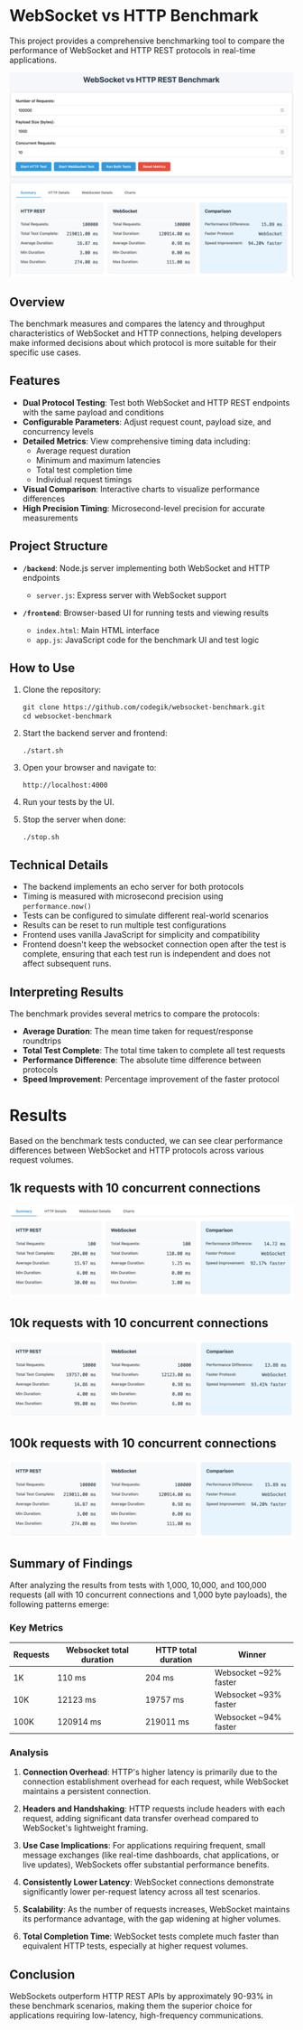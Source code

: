 # WebSocket vs HTTP Benchmark

This project provides a comprehensive benchmarking tool to compare the performance of WebSocket and HTTP REST protocols in real-time applications.

![ui.sample.png](images/ui.sample.png)

## Overview

The benchmark measures and compares the latency and throughput characteristics of WebSocket and HTTP connections, helping developers make informed decisions about which protocol is more suitable for their specific use cases.

## Features

- **Dual Protocol Testing**: Test both WebSocket and HTTP REST endpoints with the same payload and conditions
- **Configurable Parameters**: Adjust request count, payload size, and concurrency levels
- **Detailed Metrics**: View comprehensive timing data including:
  - Average request duration
  - Minimum and maximum latencies 
  - Total test completion time
  - Individual request timings
- **Visual Comparison**: Interactive charts to visualize performance differences
- **High Precision Timing**: Microsecond-level precision for accurate measurements

## Project Structure

- **`/backend`**: Node.js server implementing both WebSocket and HTTP endpoints
  - `server.js`: Express server with WebSocket support

- **`/frontend`**: Browser-based UI for running tests and viewing results
  - `index.html`: Main HTML interface
  - `app.js`: JavaScript code for the benchmark UI and test logic

## How to Use

1. Clone the repository:
   ```
   git clone https://github.com/codegik/websocket-benchmark.git
   cd websocket-benchmark
   ```
2. Start the backend server and frontend:
   ```
   ./start.sh
   ```

3. Open your browser and navigate to:
   ```
   http://localhost:4000
   ```
4. Run your tests by the UI.

5. Stop the server when done:
   ```
   ./stop.sh
   ```

## Technical Details

- The backend implements an echo server for both protocols
- Timing is measured with microsecond precision using `performance.now()`
- Tests can be configured to simulate different real-world scenarios
- Results can be reset to run multiple test configurations
- Frontend uses vanilla JavaScript for simplicity and compatibility
- Frontend doesn't keep the websocket connection open after the test is complete, ensuring that each test run is independent and does not affect subsequent runs.


## Interpreting Results

The benchmark provides several metrics to compare the protocols:

- **Average Duration**: The mean time taken for request/response roundtrips
- **Total Test Complete**: The total time taken to complete all test requests
- **Performance Difference**: The absolute time difference between protocols
- **Speed Improvement**: Percentage improvement of the faster protocol


# Results

Based on the benchmark tests conducted, we can see clear performance differences between WebSocket and HTTP protocols across various request volumes.

## 1k requests with 10 concurrent connections
![result.1000r.10t.png](images/result.1000r.10t.png)

## 10k requests with 10 concurrent connections
![result.10000r.10t.png](images/result.10000r.10t.png)

## 100k requests with 10 concurrent connections
![result.100000r.10t.png](images/result.100000r.10t.png)

## Summary of Findings

After analyzing the results from tests with 1,000, 10,000, and 100,000 requests (all with 10 concurrent connections and 1,000 byte payloads), the following patterns emerge:


### Key Metrics

| Requests | Websocket total duration | HTTP total duration | Winner                |
|-----------|------------------------|---------------------|-----------------------|
| 1K  | 110 ms                 | 204 ms              | Websocket ~92% faster |
| 10K  | 12123 ms               | 19757 ms            | Websocket ~93% faster |
| 100K  | 120914 ms              | 219011 ms           | Websocket ~94% faster |

### Analysis

1. **Connection Overhead**: HTTP's higher latency is primarily due to the connection establishment overhead for each request, while WebSocket maintains a persistent connection.

2. **Headers and Handshaking**: HTTP requests include headers with each request, adding significant data transfer overhead compared to WebSocket's lightweight framing.

3. **Use Case Implications**: For applications requiring frequent, small message exchanges (like real-time dashboards, chat applications, or live updates), WebSockets offer substantial performance benefits.

4. **Consistently Lower Latency**: WebSocket connections demonstrate significantly lower per-request latency across all test scenarios.

5. **Scalability**: As the number of requests increases, WebSocket maintains its performance advantage, with the gap widening at higher volumes.

6. **Total Completion Time**: WebSocket tests complete much faster than equivalent HTTP tests, especially at higher request volumes.

## Conclusion

WebSockets outperform HTTP REST APIs by approximately 90-93% in these benchmark scenarios, making them the superior choice for applications requiring low-latency, high-frequency communications. 

